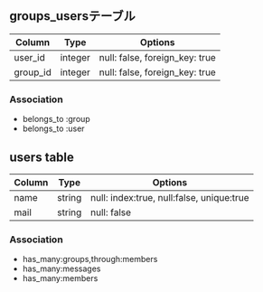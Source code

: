 ## groups_usersテーブル
|Column|Type|Options|
|------|----|-------|
|user_id|integer|null: false, foreign_key: true|
|group_id|integer|null: false, foreign_key: true|

### Association
- belongs_to :group
- belongs_to :user

## users table
|Column|Type|Options|
|------|----|-------|
|name|string|null: index:true, null:false, unique:true|
|mail|string|null: false|

### Association
- has_many:groups,through:members
- has_many:messages
- has_many:members
